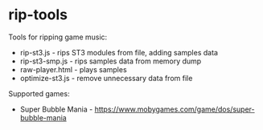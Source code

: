 # rip-tools

Tools for ripping game music:
- rip-st3.js - rips ST3 modules from file, adding samples data
- rip-st3-smp.js - rips samples data from memory dump
- raw-player.html - plays samples
- optimize-st3.js - remove unnecessary data from file

Supported games:
- Super Bubble Mania - https://www.mobygames.com/game/dos/super-bubble-mania
